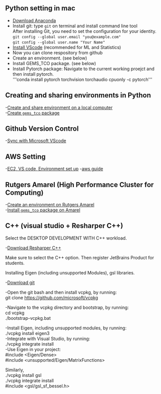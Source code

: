 ## Python setting in mac     
- [Download Anaconda](https://www.anaconda.com/download)    
- Install git: type ```git``` on terminal and install command line tool   
  After installing Git, you need to set the configuration for your identity.   
  ```git config --global user.email "you@example.com"```     
  ```git config --global user.name "Your Name"```      
- [Install VScode](https://code.visualstudio.com/)   (recommended for ML and Statistics)
- Now you can clone respository from github    
- Create an environment. (see below)    
- Install GEMS_TCO package. (see below)    
- Install Pytorch package: Navigate to the current working proejct and then install pytorch.   
'''conda install pytorch torchvision torchaudio cpuonly -c pytorch'''     

## Creating and sharing environments in Python

-[Create and share environment on a local computer](install_python.md)   
-[Create ```gems_tco``` package](install_gems_tco_local.md)   

## Github Version Control
-[Sync with Microsoft VScode](github_version_control.md)

## AWS Setting
-[EC2, VS code, Environment set up](aws_ec2_vs_code_environment.md)
-[aws guide](aws.md)

## Rutgers Amarel (High Performance Cluster for Computing)

-[Create an environment on Rutgers Amarel](amarel_environment.md)   
-[Install ```gems_tco``` package on Amarel](install_mypackage_amarel.md)    

## C++ (visual studio + Resharper C++)

Select the DESKTOP DEVELOPMENT WITH C++ workload.

-[Download Resharper C++](https://www.jetbrains.com/resharper-cpp/download/download-thanks.html?platform=windows)

Make sure to select the C++ option. Then register JetBrains Product for students.

Installing Eigen (including unsupported Modules), gsl libraries. 

-[Download git](https://git-scm.com/downloads/win)

-Open the git bash and then install vcpkg, by running:        
git clone https://github.com/microsoft/vcpkg              

-Navigate to the vcpkg directory and bootstrap, by running:           
cd vcpkg       
./bootstrap-vcpkg.bat          

-Install Eigen, including unsupported modules, by running:                
./vcpkg install eigen3                        
-Integrate with Visual Studio, by running:                   
./vcpkg integrate install                        
-Use Eigen in your project:               
#include <Eigen/Dense>                  
#include <unsupported/Eigen/MatrixFunctions>                   

Similarly,       
./vcpkg install gsl             
./vcpkg integrate install                
#include <gsl/gsl_sf_bessel.h>                    
















